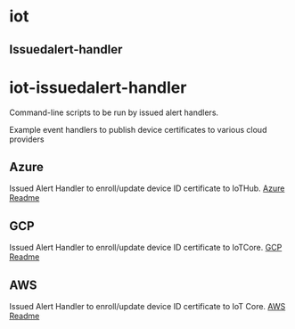 # iot
## Issuedalert-handler

# iot-issuedalert-handler
Command-line scripts to be run by issued alert handlers. 

Example event handlers to publish device certificates to various cloud providers

## Azure
Issued Alert Handler to enroll/update device ID certificate to IoTHub.
[Azure Readme](./azure/readme.md)

## GCP
Issued Alert Handler to enroll/update device ID certificate to IoTCore.
[GCP Readme](./gcp/readme.md)

## AWS
Issued Alert Handler to enroll/update device ID certificate to IoT Core.
[AWS Readme](./aws/readme.md)
